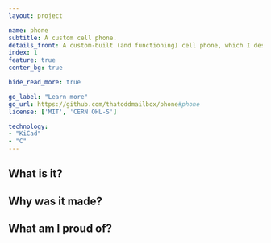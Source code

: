```yaml
---
layout: project

name: phone
subtitle: A custom cell phone.
details_front: A custom-built (and functioning) cell phone, which I designed and built for my end-of-year project in my senior year of high school. It can make calls, receive texts, connect to the Internet, get your location, and do most things you'd expect a phone to be capable of.
index: 1
feature: true
center_bg: true

hide_read_more: true

go_label: "Learn more"
go_url: https://github.com/thatoddmailbox/phone#phone
license: ['MIT', 'CERN OHL-S']

technology:
- "KiCad"
- "C"
---
```

## What is it?

## Why was it made?

## What am I proud of?
